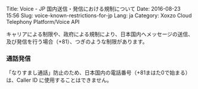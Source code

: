 Title: Voice - JP 国内送信・発信における規制について
Date: 2016-08-23 15:56
Slug: voice-known-restrictions-for-jp
Lang: ja
Category: Xoxzo Cloud Telephony Platform/Voice API

キャリアによる制限や、政府による規制により、日本国内へメッセージの送信、及び発信を行う場合（+81）、つぎのような制限があります。

### 通話発信

「なりすまし通話」防止のため、日本国内の電話番号（+81まはた0で始まる）は、Caller ID に使用することはできません。
